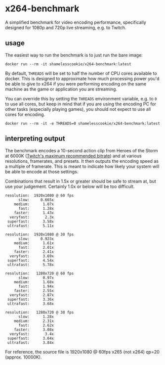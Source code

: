 # x264-benchmark

A simplified benchmark for video encoding performance, specifically designed for 1080p and 720p live streaming, e.g. to Twitch.

## usage

The easiest way to run the benchmark is to just run the bare image:
```
docker run --rm -it shamelesscookie/x264-benchmark:latest
```

By default, `THREADS` will be set to half the number of CPU cores available to docker. This is designed to approximate how much processing power you'd be able to give to x264 if you were performing encoding on the same machine as the game or application you are streaming.

You can override this by setting the `THREADS` environment variable, e.g. to `0` to use all cores, but keep in mind that if you are using the encoding PC for other tasks (especially playing games), you should not expect to use all cores for encoding.

```
docker run --rm -it -e THREADS=0 shamelesscookie/x264-benchmark:latest
```

## interpreting output

The benchmark encodes a 10-second action clip from Heroes of the Storm at 6000K ([Twitch's maximum recommended bitrate](https://stream.twitch.tv/encoding/)) and at various resolutions, framerates, and presets. It then outputs the encoding speed as a multiple of framerate. This is meant to indicate how likely your system will be able to encode at those settings.

Combinations that result in 1.5x or greater should be safe to stream at, but use your judgement. Certainly 1.0x or below will be too difficult.

```
resolution:  1920x1080 @ 60 fps
      slow:     0.665x
    medium:      1.07x
      fast:      1.28x
    faster:      1.43x
  veryfast:       2.3x
 superfast:      3.58x
 ultrafast:      5.11x

resolution:  1920x1080 @ 30 fps
      slow:     0.923x
    medium:      1.61x
      fast:      2.01x
    faster:      2.41x
  veryfast:      3.69x
 superfast:      4.54x
 ultrafast:      5.78x

resolution:   1280x720 @ 60 fps
      slow:      0.97x
    medium:      1.68x
      fast:      1.94x
    faster:      2.55x
  veryfast:      2.87x
 superfast:      3.36x
 ultrafast:      3.68x

resolution:   1280x720 @ 30 fps
      slow:      1.28x
    medium:      2.31x
      fast:      2.62x
    faster:      3.08x
  veryfast:       3.4x
 superfast:      3.64x
 ultrafast:      3.84x
 ```

 For reference, the source file is 1920x1080 @ 60fps x265 (not x264) qp=20 (approx. 10000K).